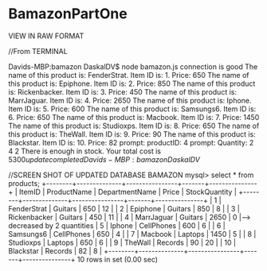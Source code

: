 # BamazonPartOne

VIEW IN RAW FORMAT

//From TERMINAL

Davids-MBP:bamazon DaskalDV$ node bamazon.js
connection is good
The name of this product is: FenderStrat. Item ID is: 1. Price: 650
The name of this product is: Epiphone. Item ID is: 2. Price: 850
The name of this product is: Rickenbacker. Item ID is: 3. Price: 450
The name of this product is: MarrJaguar. Item ID is: 4. Price: 2650
The name of this product is: Iphone. Item ID is: 5. Price: 600
The name of this product is: Samsungs6. Item ID is: 6. Price: 650
The name of this product is: Macbook. Item ID is: 7. Price: 1450
The name of this product is: Studioxps. Item ID is: 8. Price: 650
The name of this product is: TheWall. Item ID is: 9. Price: 90
The name of this product is: Blackstar. Item ID is: 10. Price: 82
prompt: productID:  4
prompt: Quantity:  2
4 2
There is enough in stock. Your total cost is $5300
update completed
Davids-MBP:bamazon DaskalDV$ 


//SCREEN SHOT OF UPDATED DATABASE BAMAZON
mysql> select * from products;
+--------+--------------+----------------+-------+---------------+
| ItemID | ProductName  | DepartmentName | Price | StockQuantity |
+--------+--------------+----------------+-------+---------------+
|      1 | FenderStrat  | Guitars        |   650 |            12 |
|      2 | Epiphone     | Guitars        |   850 |             8 |
|      3 | Rickenbacker | Guitars        |   450 |            11 |
|      4 | MarrJaguar   | Guitars        |  2650 |             0 |--> decreased by 2 quantities
|      5 | Iphone       | CellPhones     |   600 |             6 |
|      6 | Samsungs6    | CellPhones     |   650 |             4 |
|      7 | Macbook      | Laptops        |  1450 |             5 |
|      8 | Studioxps    | Laptops        |   650 |             6 |
|      9 | TheWall      | Records        |    90 |            20 |
|     10 | Blackstar    | Records        |    82 |             8 |
+--------+--------------+----------------+-------+---------------+
10 rows in set (0.00 sec)



